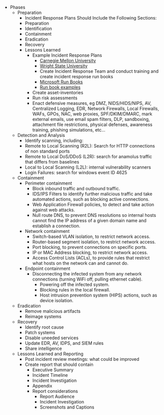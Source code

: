 * Phases
  * Preparation
    * Incident Response Plans Should Include the Following Sections:
    * Preparation
    * Identification
    * Containment
    * Eradication
    * Recovery
    * Lessons Learned
      * Example Incident Response Plans
        * [Carnegie Mellon University](https://www.cmu.edu/iso/governance/procedures/docs/incidentresponseplan1.0.pdf)
        * [Wright State University](https://www.wright.edu/information-technology/policies)
        * Create Incident Response Team and conduct training and create incident response run books
        * [Microsoft Run Books](https://docs.microsoft.com/en-us/security/compass/incident-response-playbooks)
        * [Run book examples](https://www.incidentresponse.org/playbooks/)
      * Create asset-inventories
      * Run risk assessments
      * Enact defensive measures, eg DMZ, NIDS/HIDS/NIPS, AV, Centralized Logging, EDR, Network Firewalls, Local Firewalls, WAFs, GPOs, NAC, web proxies, SPF/DKIM/DMARC, mark external emails, use email spam filters, DLP, sandboxing, attachment file restrictions, physical defenses, awareness training, phishing simulations, etc...
  * Detection and Analysis
    * Identify scanning, including:
    * Remote to Local Scanning (R2L): Search for HTTP connections of non standard ports
    * Remote to Local DoS/DDoS (L2R): search for anamolus traffic that differs from baselines
    * Local to Local Scanning (L2L): internal vulnerability scanners
    * Login Failures: search for windows event ID 4625
  * Containment
    * Perimeter containment
      * Block inbound traffic and outbound traffic.
      * IDS/IPS Filters to identify further malicious traffic and take automated actions, such as blocking active connections.
      * Web Application Firewall policies, to detect and take action against web attacks.
      * Null route DNS, to prevent DNS resolutions so internal hosts cannot find the IP address of a given domain name and establish a connection.
    * Network containment
      * Switch-based VLAN isolation, to restrict network access.
      * Router-based segment isolation, to restrict network access.
      * Port blocking, to prevent connections on specific ports.
      * IP or MAC Address blocking, to restrict network access.
      * Access Control Lists (ACLs), to provide rules that restrict what hosts on the network can and cannot do.
    * Endpoint containment
      * Disconnecting the infected system from any network connections (turning WiFi off, pulling ethernet cable).
        * Powering off the infected system.
        * Blocking rules in the local firewall.
        * Host intrusion prevention system (HIPS) actions, such as device isolation.
  * Eradication
    * Remove malicious artifacts
    * Reimage systems
  * Recovery
    * Identify root cause
    * Patch systems
    * Disable uneeded services
    * Update EDR, AV, IDPS, and SIEM rules
    * Share intelligence
  * Lessons Learned and Reporting
    * Post incident review meetings: what could be improved
    * Create report that should contain
      * Executive Summary
      * Incident Timeline
      * Incident Investigation
      * Appendix
      * Report considerations
        * Report Audience
        * Incident Investigation
        * Screenshots and Captions